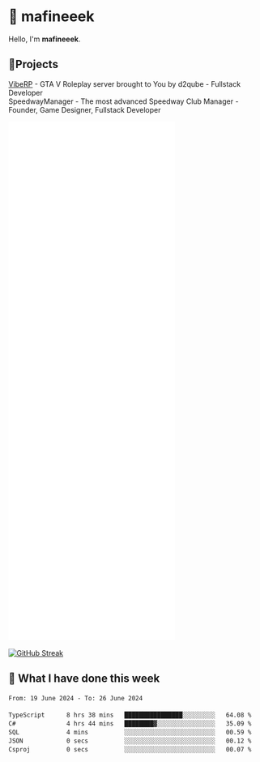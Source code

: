 # 👋 mafineeek
Hello, I'm **mafineeek**.

## 📝Projects

[VibeRP](https://v-rp.pl) - GTA V Roleplay server brought to You by d2qube - Fullstack Developer<br/>
SpeedwayManager - The most advanced Speedway Club Manager - Founder, Game Designer, Fullstack Developer


![](./github-metrics.svg)

[![GitHub Streak](https://streak-stats.demolab.com/?user=mafineeek)](https://git.io/streak-stats)

## 📰 What I have done this week
<!--START_SECTION:waka-->

```txt
From: 19 June 2024 - To: 26 June 2024

TypeScript      8 hrs 38 mins   ████████████████░░░░░░░░░   64.08 %
C#              4 hrs 44 mins   ████████▓░░░░░░░░░░░░░░░░   35.09 %
SQL             4 mins          ░░░░░░░░░░░░░░░░░░░░░░░░░   00.59 %
JSON            0 secs          ░░░░░░░░░░░░░░░░░░░░░░░░░   00.12 %
Csproj          0 secs          ░░░░░░░░░░░░░░░░░░░░░░░░░   00.07 %
```

<!--END_SECTION:waka-->

